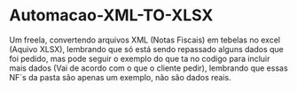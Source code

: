 # Automacao-XML-TO-XLSX
Um freela, convertendo arquivos XML (Notas Fiscais) em tebelas no excel (Aquivo XLSX), lembrando que só está sendo repassado alguns dados que foi pedido, mas pode seguir o exemplo do que ta no codigo para incluir mais dados (Vai de acordo com o que o cliente pedir), lembrando que essas NF´s da pasta são apenas um exemplo, não são dados reais.
